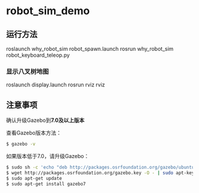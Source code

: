 # robot_sim_demo



## 运行方法
roslaunch why_robot_sim robot_spawn.launch
rosrun why_robot_sim robot_keyboard_teleop.py
### 显示八叉树地图
roslaunch display.launch
rosrun rviz rviz

## 注意事项
确认升级Gazebo到**7.0及以上版本**

查看Gazebo版本方法：

```sh
$ gazebo -v
```

如果版本低于7.0，请升级Gazebo：

```sh
$ sudo sh -c 'echo "deb http://packages.osrfoundation.org/gazebo/ubuntu-stable `lsb_release -cs` main" > /etc/apt/sources.list.d/gazebo-stable.list'
$ wget http://packages.osrfoundation.org/gazebo.key -O - | sudo apt-key add -
$ sudo apt-get update
$ sudo apt-get install gazebo7
```
